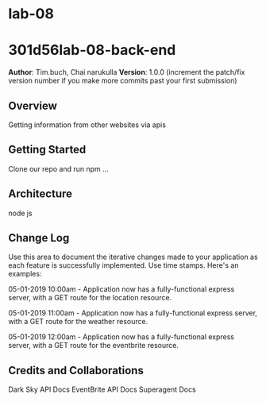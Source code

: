 # lab-08
# 301d56lab-08-back-end

**Author**: Tim.buch, Chai narukulla
**Version**: 1.0.0 (increment the patch/fix version number if you make more commits past your first submission)

## Overview
Getting information from other websites via apis

## Getting Started
Clone our repo and run npm ...

## Architecture
node js

## Change Log
Use this area to document the iterative changes made to your application as each feature is successfully implemented. Use time stamps. Here's an examples:

05-01-2019 10:00am - Application now has a fully-functional express server, with a GET route for the location resource.

05-01-2019 11:00am - Application now has a fully-functional express server, with a GET route for the weather resource.

05-01-2019 12:00am - Application now has a fully-functional express server, with a GET route for the eventbrite resource.

## Credits and Collaborations

Dark Sky API Docs
EventBrite API Docs
Superagent Docs